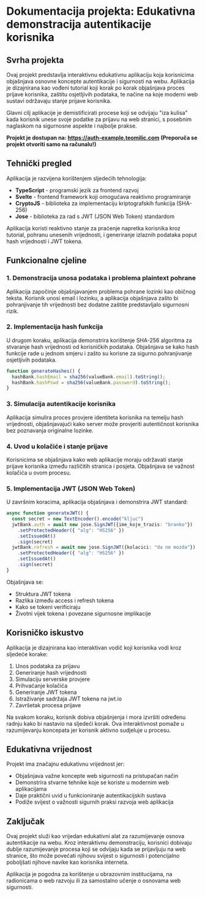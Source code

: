 # Dokumentacija projekta: Edukativna demonstracija autentikacije korisnika

## Svrha projekta

Ovaj projekt predstavlja interaktivnu edukativnu aplikaciju koja korisnicima objašnjava osnovne koncepte autentikacije i sigurnosti na webu. Aplikacija je dizajnirana kao vođeni tutorial koji korak po korak objašnjava proces prijave korisnika, zaštitu osjetljivih podataka, te načine na koje moderni web sustavi održavaju stanje prijave korisnika.

Glavni cilj aplikacije je demistificirati procese koji se odvijaju "iza kulisa" kada korisnik unese svoje podatke za prijavu na web stranici, s posebnim naglaskom na sigurnosne aspekte i najbolje prakse.

**Projekt je dostupan na: https://auth-example.teomilic.com (Preporuča se projekt otvoriti samo na računalu!)**

## Tehnički pregled

Aplikacija je razvijena korištenjem sljedećih tehnologija:
- **TypeScript** - programski jezik za frontend razvoj
- **Svelte** - frontend framework koji omogućava reaktivno programiranje
- **CryptoJS** - biblioteka za implementaciju kriptografskih funkcija (SHA-256)
- **Jose** - biblioteka za rad s JWT (JSON Web Token) standardom

Aplikacija koristi reaktivno stanje za praćenje napretka korisnika kroz tutorial, pohranu unesenih vrijednosti, i generiranje izlaznih podataka poput hash vrijednosti i JWT tokena.

## Funkcionalne cjeline

### 1. Demonstracija unosa podataka i problema plaintext pohrane
Aplikacija započinje objašnjavanjem problema pohrane lozinki kao običnog teksta. Korisnik unosi email i lozinku, a aplikacija objašnjava zašto bi pohranjivanje tih vrijednosti bez dodatne zaštite predstavljalo sigurnosni rizik.

### 2. Implementacija hash funkcija
U drugom koraku, aplikacija demonstrira korištenje SHA-256 algoritma za stvaranje hash vrijednosti od korisničkih podataka. Objašnjava se kako hash funkcije rade u jednom smjeru i zašto su korisne za sigurno pohranjivanje osjetljivih podataka.

```typescript
function generateHashes() {
  hashBank.hashEmail = sha256(valueBank.email).toString();
  hashBank.hashPswd = sha256(valueBank.password).toString();
}
```

### 3. Simulacija autentikacije korisnika
Aplikacija simulira proces provjere identiteta korisnika na temelju hash vrijednosti, objašnjavajući kako server može provjeriti autentičnost korisnika bez poznavanja originalne lozinke.

### 4. Uvod u kolačiće i stanje prijave
Korisnicima se objašnjava kako web aplikacije moraju održavati stanje prijave korisnika između različitih stranica i posjeta. Objašnjava se važnost kolačića u ovom procesu.

### 5. Implementacija JWT (JSON Web Token)
U završnim koracima, aplikacija objašnjava i demonstrira JWT standard:

```typescript
async function generateJWT() {
  const secret = new TextEncoder().encode("kljuc")
  jwtBank.auth = await new jose.SignJWT({ime_koje_trazis: "branko"})
    .setProtectedHeader({ "alg": "HS256" })
    .setIssuedAt()
    .sign(secret)
  jwtBank.refresh = await new jose.SignJWT({kolacici: "da ne mozda"})
    .setProtectedHeader({ "alg": "HS256" })
    .setIssuedAt()
    .sign(secret)
}
```

Objašnjava se:
- Struktura JWT tokena
- Razlika između access i refresh tokena
- Kako se tokeni verificiraju
- Životni vijek tokena i povezane sigurnosne implikacije

## Korisničko iskustvo

Aplikacija je dizajnirana kao interaktivan vodič koji korisnika vodi kroz sljedeće korake:
1. Unos podataka za prijavu
2. Generiranje hash vrijednosti
3. Simulaciju serverske provjere
4. Prihvaćanje kolačića
5. Generiranje JWT tokena
6. Istraživanje sadržaja JWT tokena na jwt.io
7. Završetak procesa prijave

Na svakom koraku, korisnik dobiva objašnjenja i mora izvršiti određenu radnju kako bi nastavio na sljedeći korak. Ova interaktivnost pomaže u razumijevanju koncepata jer korisnik aktivno sudjeluje u procesu.

## Edukativna vrijednost

Projekt ima značajnu edukativnu vrijednost jer:
- Objašnjava važne koncepte web sigurnosti na pristupačan način
- Demonstrira stvarne tehnike koje se koriste u modernim web aplikacijama
- Daje praktični uvid u funkcioniranje autentikacijskih sustava
- Podiže svijest o važnosti sigurnih praksi razvoja web aplikacija

## Zaključak

Ovaj projekt služi kao vrijedan edukativni alat za razumijevanje osnova autentikacije na webu. Kroz interaktivnu demonstraciju, korisnici dobivaju dublje razumijevanje procesa koji se odvijaju kada se prijavljuju na web stranice, što može povećati njihovu svijest o sigurnosti i potencijalno poboljšati njihove navike kao korisnika interneta.

Aplikacija je pogodna za korištenje u obrazovnim institucijama, na radionicama o web razvoju ili za samostalno učenje o osnovama web sigurnosti.